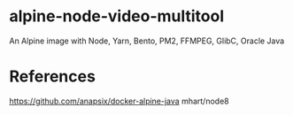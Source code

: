 # alpine-node-video-multitool
An Alpine image with Node, Yarn, Bento, PM2, FFMPEG, GlibC, Oracle Java

# References
https://github.com/anapsix/docker-alpine-java
mhart/node8
